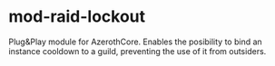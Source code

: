 # mod-raid-lockout
Plug&amp;Play module for AzerothCore. Enables the posibility to bind an instance cooldown to a guild, preventing the use of it from outsiders.
